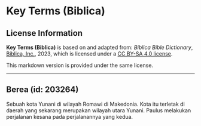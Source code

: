 # Key Terms (Biblica)

## License Information

**Key Terms (Biblica)** is based on and adapted from: _Biblica Bible Dictionary_, [Biblica, Inc.](https://www.biblica.com/), 2023, which is licensed under a [CC BY-SA 4.0 license](https://creativecommons.org/licenses/by-sa/4.0/legalcode.en).

This markdown version is provided under the same license.



--------------------------------

## Berea (id: 203264)

Sebuah kota Yunani di wilayah Romawi di Makedonia. Kota itu terletak di daerah yang sekarang merupakan wilayah utara Yunani. Paulus melakukan perjalanan kesana pada perjalanannya yang kedua.



